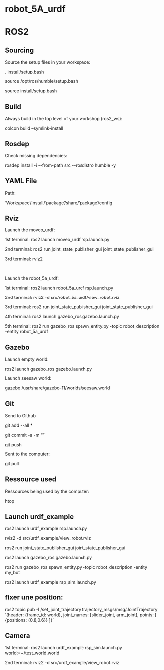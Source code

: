 # robot_5A_urdf

# ROS2

## Sourcing

Source the setup files in your workspace:

. install/setup.bash

source /opt/ros/humble/setup.bash

source install/setup.bash


## Build

Always build in the top level of your workshop (ros2_ws):

colcon build –symlink-install


## Rosdep

Check missing dependencies:

rosdep install -i --from-path src --rosdistro humble -y


## YAML File

Path: 

‘Workspace’/install/’package’/share/’package’/config

## Rviz

Launch the moveo_urdf:

1st terminal: 	ros2 launch moveo_urdf rsp.launch.py

2nd terminal: 	ros2 run joint_state_publisher_gui joint_state_publisher_gui

3rd terminal: 	rviz2

<br/>

Launch the robot_5a_urdf:

1st terminal: 	ros2 launch robot_5a_urdf rsp.launch.py

2nd terminal: 	rviz2 -d src/robot_5a_urdf/view_robot.rviz

3rd terminal: 	ros2 run joint_state_publisher_gui joint_state_publisher_gui

4th terminal: 	ros2 launch gazebo_ros gazebo.launch.py

5th terminal:	ros2 run gazebo_ros spawn_entity.py -topic robot_description -entity robot_5a_urdf


## Gazebo

Launch empty world:

ros2 launch gazebo_ros gazebo.launch.py

Launch seesaw world:

gazebo /usr/share/gazebo-11/worlds/seesaw.world

## Git

Send to Github

git add --all *

git commit -a -m “”

git push


Sent to the computer:

git pull


## Ressource used

Ressources being used by the computer:

htop



## Launch urdf_example

ros2 launch urdf_example rsp.launch.py

rviz2 -d src/urdf_example/view_robot.rviz

ros2 run joint_state_publisher_gui joint_state_publisher_gui

ros2 launch gazebo_ros gazebo.launch.py

ros2 run gazebo_ros spawn_entity.py -topic robot_description -entity my_bot

ros2 launch urdf_example rsp_sim.launch.py

## fixer une position:

ros2 topic pub -l /set_joint_trajectory trajectory_msgs/msg/JointTrajectory ‘{header: {frame_id: world}, joint_names: [slider_joint, arm_joint], points: [  {positions: {0.8,0.6}} ]}’
 

## Camera

1st terminal: 	ros2 launch urdf_example rsp_sim.launch.py world:=~/test_world.world

2nd terminal: 	rviz2 -d src/urdf_example/view_robot.rviz
